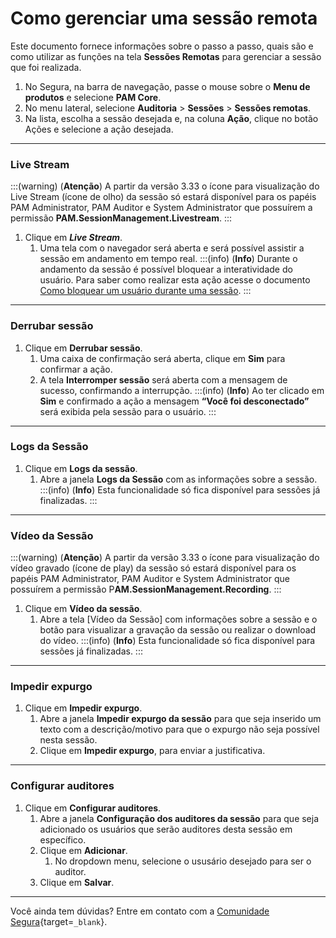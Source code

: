 # Como gerenciar uma sessão remota

Este documento fornece informações sobre o passo a passo, quais são e como utilizar as funções na tela **Sessões Remotas** para gerenciar a sessão que foi realizada.

1. No Segura, na barra de navegação, passe o mouse sobre o **Menu de produtos** e selecione **PAM Core**. 
2. No menu lateral, selecione **Auditoria** >  **Sessões** > **Sessões remotas**.
3. Na lista, escolha a sessão desejada e, na coluna **Ação**, clique no botão Ações e selecione a ação desejada.

---
### Live Stream
:::(warning) (**Atenção**)
A partir da versão 3.33 o ícone para visualização do Live Stream (ícone de olho) da sessão só estará disponível para os papéis PAM Administrator, PAM Auditor e System Administrator que possuírem a permissão **PAM.SessionManagement.Livestream**.
:::

1. Clique em ***Live Stream***.
    1. Uma tela com o navegador será aberta e será possível assistir a sessão em andamento em tempo real.
    :::(info) (**Info**)
    Durante o andamento da sessão é possível bloquear a interatividade do usuário. Para saber como realizar esta ação acesse o documento [Como bloquear um usuário durante uma sessão](/v4/docs/pt/pam-session-how-to-block-a-user-during-a-session).
    :::

---
### Derrubar sessão

1. Clique em **Derrubar sessão**.
    1. Uma caixa de confirmação será aberta, clique em **Sim** para confirmar a ação.
    2. A tela **Interromper sessão** será aberta com a mensagem de sucesso, confirmando a interrupção.
    :::(info) (**Info**)
    Ao ter clicado em **Sim** e confirmado a ação a mensagem **“Você foi desconectado”** será exibida pela sessão para o usuário.
    :::

---
### Logs da Sessão

1. Clique em **Logs da sessão**.
    1. Abre a janela **Logs da Sessão** com as informações sobre a sessão.
    :::(info) (**Info**)
    Esta funcionalidade só fica disponível para sessões já finalizadas.
    :::

---
### Vídeo da Sessão
:::(warning) (**Atenção**)
A partir da versão 3.33 o ícone para visualização do vídeo gravado (ícone de play) da sessão só estará disponível para os papéis PAM Administrator, PAM Auditor e System Administrator que possuírem a permissão P**AM.SessionManagement.Recording**.
:::

1. Clique em **Vídeo da sessão**.
    1. Abre a tela [Vídeo da Sessão] com informações sobre a sessão e o botão para visualizar a gravação da sessão ou realizar o download do vídeo.
    :::(info) (**Info**)
    Esta funcionalidade só fica disponível para sessões já finalizadas.
    :::

---
### Impedir expurgo

1. Clique em **Impedir expurgo**.
    1. Abre a janela **Impedir expurgo da sessão** para que seja inserido um texto com a descrição/motivo para que o expurgo não seja possível nesta sessão.
    2. Clique em **Impedir expurgo**, para enviar a justificativa.

---
### Configurar auditores

1. Clique em **Configurar auditores**.
    1. Abre a janela **Configuração dos auditores da sessão** para que seja adicionado os usuários que serão auditores desta sessão em específico.
    2. Clique em **Adicionar**.
        1. No dropdown menu, selecione o ususário desejado para ser o auditor.
    3. Clique em **Salvar**.

---
Você ainda tem dúvidas? Entre em contato com a [Comunidade Segura](https://community.Segura.io/){target=`_blank`}.